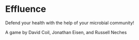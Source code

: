 # Effluence

Defend your health with the help of your microbial community!

A game by David Coil, Jonathan Eisen, and Russell Neches
